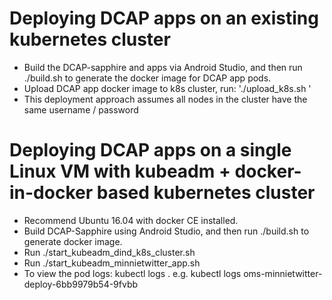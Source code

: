
# Deploying DCAP apps on an existing kubernetes cluster

* Build the DCAP-sapphire and apps via Android Studio, and then run ./build.sh to generate the docker image for DCAP app pods.
* Upload DCAP app docker image to k8s cluster, run: './upload_k8s.sh <k8s-master-ip> <username> <password>'
* This deployment approach assumes all nodes in the cluster have the same username / password


# Deploying DCAP apps on a single Linux VM with kubeadm + docker-in-docker based kubernetes cluster

* Recommend Ubuntu 16.04 with docker CE installed.
* Build DCAP-Sapphire using Android Studio, and then run ./build.sh to generate docker image.
* Run ./start_kubeadm_dind_k8s_cluster.sh
* Run ./start_kubeadm_minnietwitter_app.sh
* To view the pod logs: kubectl logs <pod-id>. e.g. kubectl logs oms-minnietwitter-deploy-6bb9979b54-9fvbb
